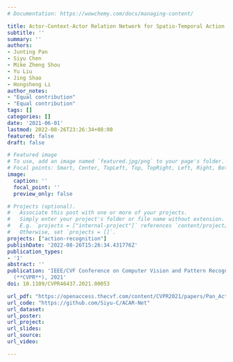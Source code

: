 ```yaml
---
# Documentation: https://wowchemy.com/docs/managing-content/

title: Actor-Context-Actor Relation Network for Spatio-Temporal Action Localization
subtitle: ''
summary: ''
authors:
- Junting Pan
- Siyu Chen
- Mike Zheng Shou
- Yu Liu
- Jing Shao
- Hongsheng Li
author_notes:
- "Equal contribution"
- "Equal contribution"
tags: []
categories: []
date: '2021-06-01'
lastmod: 2022-08-26T23:26:34+08:00
featured: false
draft: false

# Featured image
# To use, add an image named `featured.jpg/png` to your page's folder.
# Focal points: Smart, Center, TopLeft, Top, TopRight, Left, Right, BottomLeft, Bottom, BottomRight.
image:
  caption: ''
  focal_point: ''
  preview_only: false

# Projects (optional).
#   Associate this post with one or more of your projects.
#   Simply enter your project's folder or file name without extension.
#   E.g. `projects = ["internal-project"]` references `content/project/deep-learning/index.md`.
#   Otherwise, set `projects = []`.
projects: ["action-recognition"]
publishDate: '2022-08-26T15:26:34.431776Z'
publication_types:
- '1'
abstract: ''
publication: 'IEEE/CVF Conference on Computer Vision and Pattern Recognition
  (**CVPR**), 2021'
doi: 10.1109/CVPR46437.2021.00053

url_pdf: "https://openaccess.thecvf.com/content/CVPR2021/papers/Pan_Actor-Context-Actor_Relation_Network_for_Spatio-Temporal_Action_Localization_CVPR_2021_paper.pdf"
url_code: "https://github.com/Siyu-C/ACAR-Net"
url_dataset:
url_poster:
url_project:
url_slides:
url_source:
url_video:

---
```

